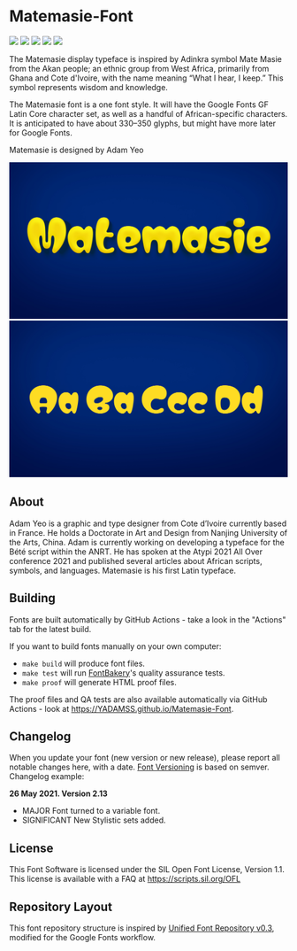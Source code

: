 # Matemasie-Font

[![][Fontbakery]](https://YADAMSS.github.io/Matemasie-Font/fontbakery/fontbakery-report.html)
[![][Universal]](https://YADAMSS.github.io/Matemasie-Font/fontbakery/fontbakery-report.html)
[![][GF Profile]](https://YADAMSS.github.io/Matemasie-Font/fontbakery/fontbakery-report.html)
[![][Outline Correctness]](https://YADAMSS.github.io/Matemasie-Font/fontbakery/fontbakery-report.html)
[![][Shaping]](https://YADAMSS.github.io/Matemasie-Font/fontbakery/fontbakery-report.html)

[Fontbakery]: https://img.shields.io/endpoint?url=https%3A%2F%2Fraw.githubusercontent.com%2FYADAMSS%2FMatemasie-Font%2Fgh-pages%2Fbadges%2Foverall.json
[GF Profile]: https://img.shields.io/endpoint?url=https%3A%2F%2Fraw.githubusercontent.com%2FYADAMSS%2FMatemasie-Font%2Fgh-pages%2Fbadges%2FGoogleFonts.json
[Outline Correctness]: https://img.shields.io/endpoint?url=https%3A%2F%2Fraw.githubusercontent.com%2FYADAMSS%2FMatemasie-Font%2Fgh-pages%2Fbadges%2FOutlineCorrectnessChecks.json
[Shaping]: https://img.shields.io/endpoint?url=https%3A%2F%2Fraw.githubusercontent.com%2FYADAMSS%2FMatemasie-Font%2Fgh-pages%2Fbadges%2FShapingChecks.json
[Universal]: https://img.shields.io/endpoint?url=https%3A%2F%2Fraw.githubusercontent.com%2FYADAMSS%2FMatemasie-Font%2Fgh-pages%2Fbadges%2FUniversal.json

The Matemasie display typeface is inspired by  Adinkra symbol Mate Masie from the Akan people; an ethnic group from West Africa, primarily from Ghana and Cote d'Ivoire, with the name meaning “What I hear, I keep.” This symbol represents wisdom and knowledge.

The Matemasie font is a one font style. It will have the Google Fonts GF Latin Core character set, as well as a handful of African-specific characters. It is anticipated to have about 330–350 glyphs, but might have more later for Google Fonts.

Matemasie is designed by Adam Yeo

![Sample Image](https://github.com/YADAMSS/Matemasie-Font/blob/f06b6bf683c3c8f166d39b6a6c9971d2edf5bd85/documentation/matemasie_cover.jpg)
![Sample Image](https://github.com/YADAMSS/Matemasie-Font/blob/f4bc06678658c105d84c881b201b212b025b5c7b/documentation/matemasie_cover2.jpg)

## About

Adam Yeo is a graphic and type designer from Cote d’Ivoire currently based in France. He holds a Doctorate in Art and Design from Nanjing University of the Arts, China. Adam is currently working on developing a typeface for the Bété script within the  ANRT.
He has spoken at the Atypi 2021 All Over conference 2021 and published several articles about African scripts, symbols, and languages. Matemasie is his first Latin typeface.

## Building

Fonts are built automatically by GitHub Actions - take a look in the "Actions" tab for the latest build.

If you want to build fonts manually on your own computer:

* `make build` will produce font files.
* `make test` will run [FontBakery](https://github.com/googlefonts/fontbakery)'s quality assurance tests.
* `make proof` will generate HTML proof files.

The proof files and QA tests are also available automatically via GitHub Actions - look at https://YADAMSS.github.io/Matemasie-Font.

## Changelog

When you update your font (new version or new release), please report all notable changes here, with a date.
[Font Versioning](https://github.com/googlefonts/gf-docs/tree/main/Spec#font-versioning) is based on semver. 
Changelog example:

**26 May 2021. Version 2.13**
- MAJOR Font turned to a variable font.
- SIGNIFICANT New Stylistic sets added.

## License

This Font Software is licensed under the SIL Open Font License, Version 1.1.
This license is available with a FAQ at
https://scripts.sil.org/OFL

## Repository Layout

This font repository structure is inspired by [Unified Font Repository v0.3](https://github.com/unified-font-repository/Unified-Font-Repository), modified for the Google Fonts workflow.
